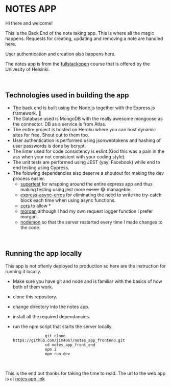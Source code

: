 # NOTES APP

Hi there and welcome!

This is the Back End of the note taking app.
This is where all the magic happens. Requests for creating, updating and removing a note are handled here.

User authentication and creation also happens here.

The notes app is from the [fullstackopen] course that is offered by the Univesity of Helsinki.

<br />

## Technologies used in building the app

- The back end is built using the Node.js together with the Express.js framework. :metal:
- The Database used is MongoDB with the really awesome mongoose as the connector. DB as a service is from Atlas.
- The entire project is hosted on Heroku where you can host dynamic sites for free. Shout out to them too.
- User authentication is performed using jsonwebtokens and hashing of user passwords is done by bcrypt.
- The linter used for code consistency is eslint.(God this was a pain in the ass when your not consistent with your coding style).
- The unit tests are performed using JEST (yay! Facebook) while end to end testing using Cypress.
- The folowing dependancies also deserve a shoutout for making the dev process easier.
  - [supertest] for wrapping around the entire express app and thus making testing using jest more <del>easier</del> :joy: manageble.
  - [express-async-erros] for eliminating the need to write the try-catch block each time when using async functions.
  - [cors] to allow \*
  - [morgan] although I had my own request logger function I prefer morgan.
  - [nodemon] so that the server restarted every time I made changes to the code.

<br />

## Running the app locally

This app is not oftenly deployed to production so here are the instruction for running it locally.

- Make sure you have git and node and is familiar with the basics of how both of them work.
- clone this repository.
- change directory into the notes app.
- install all the required dependancies.
- run the npm script that starts the server locally.

                    git clone https://github.com/jim4067/notes_app_frontend.git
                    cd notes_app_front_end
                    npm i
                    npm run dev

<br />

This is the end but thanks for taking the time to read. 
The url to the web app is at [notes app link]

<br />
<br />

[fullstackopen]: https://fullstackopen.com
[express-async-erros]: https://
[supertest]: https://
[cors]: https://
[morgan]: https://
[nodemon]: https://
[notes app link]: https://nameless-mountain-32216.herokuapp.com/
